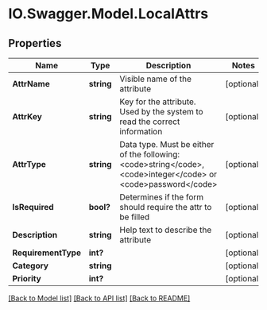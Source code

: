 # IO.Swagger.Model.LocalAttrs
## Properties

Name | Type | Description | Notes
------------ | ------------- | ------------- | -------------
**AttrName** | **string** | Visible name of the attribute | [optional] 
**AttrKey** | **string** | Key for the attribute. Used by the system to read the correct information | [optional] 
**AttrType** | **string** | Data type. Must be either of the following: &lt;code&gt;string&lt;/code&gt;, &lt;code&gt;integer&lt;/code&gt; or &lt;code&gt;password&lt;/code&gt; | [optional] 
**IsRequired** | **bool?** | Determines if the form should require the attr to be filled | [optional] 
**Description** | **string** | Help text to describe the attribute | [optional] 
**RequirementType** | **int?** |  | [optional] 
**Category** | **string** |  | [optional] 
**Priority** | **int?** |  | [optional] 

[[Back to Model list]](../README.md#documentation-for-models) [[Back to API list]](../README.md#documentation-for-api-endpoints) [[Back to README]](../README.md)

